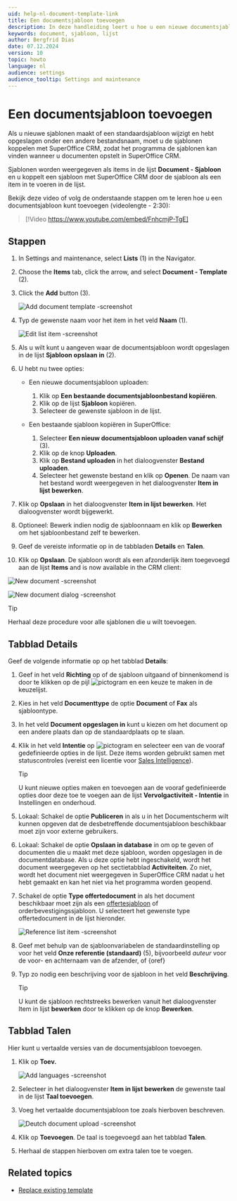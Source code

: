 ```yaml
---
uid: help-nl-document-template-link
title: Een documentsjabloon toevoegen
description: In deze handleiding leert u hoe u een nieuwe documentsjabloon toevoegt aan SuperOffice CRM.
keywords: document, sjabloon, lijst
author: Bergfrid Dias
date: 07.12.2024
version: 10
topic: howto
language: nl
audience: settings
audience_tooltip: Settings and maintenance
---
```


# Een documentsjabloon toevoegen

Als u nieuwe sjablonen maakt of een standaardsjabloon wijzigt en hebt opgeslagen onder een andere bestandsnaam, moet u de sjablonen koppelen met SuperOffice CRM, zodat het programma de sjablonen kan vinden wanneer u documenten opstelt in SuperOffice CRM.

Sjablonen worden weergegeven als items in de lijst **Document - Sjabloon** en u koppelt een sjabloon met SuperOffice CRM door de sjabloon als een item in te voeren in de lijst.

Bekijk deze video of volg de onderstaande stappen om te leren hoe u een documentsjabloon kunt toevoegen (videolengte - 2:30):

<!-- markdownlint-disable-next-line MD034 DOCSMD007 -->
> [!Video https://www.youtube.com/embed/FnhcmjP-TgE]

## Stappen

1. In Settings and maintenance, select **Lists** (1) in the Navigator.

1. Choose the **Items** tab, click the arrow, and select **Document - Template** (2).

1. Click the **Add** button (3).

    ![Add document template -screenshot][img3]

1. Typ de gewenste naam voor het item in het veld **Naam** (1).

    ![Edit list item -screenshot ][img2]

1. Als u wilt kunt u aangeven waar de documentsjabloon wordt opgeslagen in de lijst **Sjabloon opslaan in** (2).

1. U hebt nu twee opties:

    * Een nieuwe documentsjabloon uploaden:

        1. Klik op **Een bestaande documentsjabloonbestand kopiëren**.
        2. Klik op de lijst **Sjabloon** kopiëren.
        3. Selecteer de gewenste sjabloon in de lijst.

    * Een bestaande sjabloon kopiëren in SuperOffice:

        1. Selecteer **Een nieuw documentsjabloon uploaden vanaf schijf** (3).
        2. Klik op de knop **Uploaden**.
        3. Klik op **Bestand uploaden** in het dialoogvenster **Bestand uploaden**.
        4. Selecteer het gewenste bestand en klik op **Openen**. De naam van het bestand wordt weergegeven in het dialoogvenster **Item in lijst bewerken**.

1. Klik op **Opslaan** in het dialoogvenster **Item in lijst bewerken**. Het dialoogvenster wordt bijgewerkt.

1. Optioneel: Bewerk indien nodig de sjabloonnaam en klik op **Bewerken** om het sjabloonbestand zelf te bewerken.

1. Geef de vereiste informatie op in de tabbladen **Details** en **Talen**.

1. Klik op **Opslaan**. De sjabloon wordt als een afzonderlijk item toegevoegd aan de lijst **Items** and is now available in the CRM client:

![New document -screenshot][img4]

![New document dialog -screenshot][img5]

> [!TIP]
> Herhaal deze procedure voor alle sjablonen die u wilt toevoegen.

## Tabblad Details

Geef de volgende informatie op op het tabblad **Details**:

1. Geef in het veld **Richting** op of de sjabloon uitgaand of binnenkomend is door te klikken op de pijl ![pictogram][img1] en een keuze te maken in de keuzelijst.

2. Kies in het veld **Documenttype** de optie **Document** of **Fax** als sjabloontype.

3. In het veld **Document opgeslagen in** kunt u kiezen om het document op een andere plaats dan op de standaardplaats op te slaan.

4. Klik in het veld **Intentie** op ![pictogram][img1] en selecteer een van de vooraf gedefinieerde opties in de lijst. Deze items worden gebruikt samen met statuscontroles (vereist een licentie voor [Sales Intelligence][4]).

    > [!TIP]
    >U kunt nieuwe opties maken en toevoegen aan de vooraf gedefinieerde opties door deze toe te voegen aan de lijst **Vervolgactiviteit - Intentie** in Instellingen en onderhoud.

5. Lokaal: Schakel de optie **Publiceren** in als u in het Documentscherm wilt kunnen opgeven dat de desbetreffende documentsjabloon beschikbaar moet zijn voor externe gebruikers.

6. Lokaal: Schakel de optie **Opslaan in database** in om op te geven of documenten die u maakt met deze sjabloon, worden opgeslagen in de documentdatabase. Als u deze optie hebt ingeschakeld, wordt het document weergegeven op het sectietabblad **Activiteiten**. Zo niet, wordt het document niet weergegeven in SuperOffice CRM nadat u het hebt gemaakt en kan het niet via het programma worden geopend.

7. Schakel de optie **Type offertedocument** in als het document beschikbaar moet zijn als een [offertesjabloon][2] of orderbevestigingssjabloon. U selecteert het gewenste type offertedocument in de lijst hieronder.

    ![Reference list item -screenshot][img8]

8. Geef met behulp van de sjabloonvariabelen de standaardinstelling op voor het veld **Onze referentie (standaard)** (5), bijvoorbeeld *auteur* voor de voor- en achternaam van de afzender, of {oref}

9. Typ zo nodig een beschrijving voor de sjabloon in het veld **Beschrijving**.

    > [!TIP]
    > U kunt de sjabloon rechtstreeks bewerken vanuit het dialoogvenster Item in lijst **bewerken** door te klikken op de knop **Bewerken**.

## Tabblad Talen

Hier kunt u vertaalde versies van de documentsjabloon toevoegen.

1. Klik op **Toev.**

    ![Add languages -screenshot][img6]

1. Selecteer in het dialoogvenster **Item in lijst bewerken** de gewenste taal in de lijst **Taal toevoegen**.

1. Voeg het vertaalde documentsjabloon toe zoals hierboven beschreven.

    ![Deutch document upload -screenshot][img7]

1. Klik op **Toevoegen**. De taal is toegevoegd aan het tabblad **Talen**.

1. Herhaal de stappen hierboven om extra talen toe te voegen.

## Related topics

* [Replace existing template][1]

<!-- Referenced links -->
[1]: update-template.md
[2]: ../../../../en/document/templates/quote/index.md
[4]: ../../../sale/saint/learn/index.md

<!-- Referenced images -->
[img1]: ../../../../media/icons/arrow-down.png
[img2]: ../../../../media/loc/en/document/edit-list-item.png
[img3]: ../../../../media/loc/en/document/lists-add.png
[img4]: ../../../../media/loc/en/document/imagedmnmi.png
[img5]: ../../../../media/loc/en/document/image6r9sc.png
[img6]: ../../../../media/loc/en/document/language-add.png
[img7]: ../../../../media/loc/en/document/deutch-document-upload.png
[img8]: ../../../../media/loc/en/document/reference-item.png

